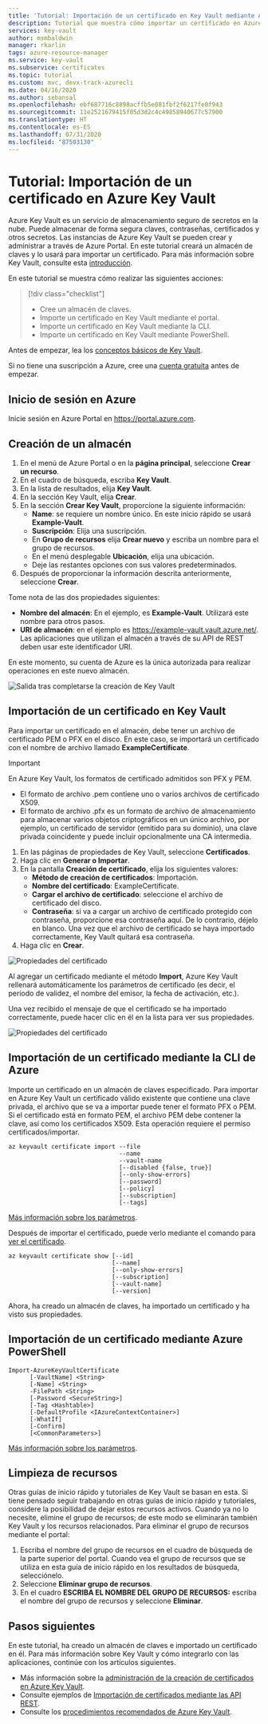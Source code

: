 ```yaml
---
title: 'Tutorial: Importación de un certificado en Key Vault mediante Azure Portal | Microsoft Docs'
description: Tutorial que muestra cómo importar un certificado en Azure Key Vault
services: key-vault
author: msmbaldwin
manager: rkarlin
tags: azure-resource-manager
ms.service: key-vault
ms.subservice: certificates
ms.topic: tutorial
ms.custom: mvc, devx-track-azurecli
ms.date: 04/16/2020
ms.author: sebansal
ms.openlocfilehash: ebf687716c8898acffb5e081fbf2f6217fe0f943
ms.sourcegitcommit: 11e2521679415f05d3d2c4c49858940677c57900
ms.translationtype: HT
ms.contentlocale: es-ES
ms.lasthandoff: 07/31/2020
ms.locfileid: "87503130"
---
```

# <a name="tutorial-import-a-certificate-in-azure-key-vault"></a>Tutorial: Importación de un certificado en Azure Key Vault

Azure Key Vault es un servicio de almacenamiento seguro de secretos en la nube. Puede almacenar de forma segura claves, contraseñas, certificados y otros secretos. Las instancias de Azure Key Vault se pueden crear y administrar a través de Azure Portal. En este tutorial creará un almacén de claves y lo usará para importar un certificado. Para más información sobre Key Vault, consulte esta [introducción](../general/overview.md).

En este tutorial se muestra cómo realizar las siguientes acciones:

> [!div class="checklist"]
> * Cree un almacén de claves.
> * Importe un certificado en Key Vault mediante el portal.
> * Importe un certificado en Key Vault mediante la CLI.
> * Importe un certificado en Key Vault mediante PowerShell.


Antes de empezar, lea los [conceptos básicos de Key Vault](../general/basic-concepts.md). 

Si no tiene una suscripción a Azure, cree una [cuenta gratuita](https://azure.microsoft.com/free/?WT.mc_id=A261C142F) antes de empezar.

## <a name="sign-in-to-azure"></a>Inicio de sesión en Azure

Inicie sesión en Azure Portal en https://portal.azure.com.

## <a name="create-a-vault"></a>Creación de un almacén

1. En el menú de Azure Portal o en la **página principal**, seleccione **Crear un recurso**.
2. En el cuadro de búsqueda, escriba **Key Vault**.
3. En la lista de resultados, elija **Key Vault**.
4. En la sección Key Vault, elija **Crear**.
5. En la sección **Crear Key Vault**, proporcione la siguiente información:
    - **Name**: se requiere un nombre único. En este inicio rápido se usará **Example-Vault**. 
    - **Suscripción**: Elija una suscripción.
    - En **Grupo de recursos** elija **Crear nuevo** y escriba un nombre para el grupo de recursos.
    - En el menú desplegable **Ubicación**, elija una ubicación.
    - Deje las restantes opciones con sus valores predeterminados.
6. Después de proporcionar la información descrita anteriormente, seleccione **Crear**.

Tome nota de las dos propiedades siguientes:

* **Nombre del almacén**: En el ejemplo, es **Example-Vault**. Utilizará este nombre para otros pasos.
* **URI de almacén**: en el ejemplo es https://example-vault.vault.azure.net/. Las aplicaciones que utilizan el almacén a través de su API de REST deben usar este identificador URI.

En este momento, su cuenta de Azure es la única autorizada para realizar operaciones en este nuevo almacén.

![Salida tras completarse la creación de Key Vault](../media/certificates/tutorial-import-cert/vault-properties.png)

## <a name="import-a-certificate-to-key-vault"></a>Importación de un certificado en Key Vault

Para importar un certificado en el almacén, debe tener un archivo de certificado PEM o PFX en el disco. En este caso, se importará un certificado con el nombre de archivo llamado **ExampleCertificate**.

> [!IMPORTANT]
> En Azure Key Vault, los formatos de certificado admitidos son PFX y PEM. 
> - El formato de archivo .pem contiene uno o varios archivos de certificado X509.
> - El formato de archivo .pfx es un formato de archivo de almacenamiento para almacenar varios objetos criptográficos en un único archivo, por ejemplo, un certificado de servidor (emitido para su dominio), una clave privada coincidente y puede incluir opcionalmente una CA intermedia.  

1. En las páginas de propiedades de Key Vault, seleccione **Certificados**.
2. Haga clic en **Generar o Importar**.
3. En la pantalla **Creación de certificado**, elija los siguientes valores:
    - **Método de creación de certificados**: Importación.
    - **Nombre del certificado**: ExampleCertificate.
    - **Cargar el archivo de certificado**: seleccione el archivo de certificado del disco.
    - **Contraseña**: si va a cargar un archivo de certificado protegido con contraseña, proporcione esa contraseña aquí. De lo contrario, déjelo en blanco. Una vez que el archivo de certificado se haya importado correctamente, Key Vault quitará esa contraseña.
4. Haga clic en **Crear**.

![Propiedades del certificado](../media/certificates/tutorial-import-cert/cert-import.png)

Al agregar un certificado mediante el método **Import**, Azure Key Vault rellenará automáticamente los parámetros de certificado (es decir, el período de validez, el nombre del emisor, la fecha de activación, etc.).

Una vez recibido el mensaje de que el certificado se ha importado correctamente, puede hacer clic en él en la lista para ver sus propiedades. 

![Propiedades del certificado](../media/certificates/tutorial-import-cert/current-version-hidden.png)

## <a name="import-a-certificate-using-azure-cli"></a>Importación de un certificado mediante la CLI de Azure

Importe un certificado en un almacén de claves especificado. Para importar en Azure Key Vault un certificado válido existente que contiene una clave privada, el archivo que se va a importar puede tener el formato PFX o PEM. Si el certificado está en formato PEM, el archivo PEM debe contener la clave, así como los certificados X509. Esta operación requiere el permiso certificados/importar.

```azurecli
az keyvault certificate import --file
                               --name
                               --vault-name
                               [--disabled {false, true}]
                               [--only-show-errors]
                               [--password]
                               [--policy]
                               [--subscription]
                               [--tags]
```

[Más información sobre los parámetros](https://docs.microsoft.com/cli/azure/keyvault/certificate?view=azure-cli-latest#az-keyvault-certificate-import).

Después de importar el certificado, puede verlo mediante el comando para [ver el certificado](https://docs.microsoft.com/cli/azure/keyvault/certificate?view=azure-cli-latest#az-keyvault-certificate-show).


```azurecli
az keyvault certificate show [--id]
                             [--name]
                             [--only-show-errors]
                             [--subscription]
                             [--vault-name]
                             [--version]
```

Ahora, ha creado un almacén de claves, ha importado un certificado y ha visto sus propiedades.

## <a name="import-a-certificate-using-azure-powershell"></a>Importación de un certificado mediante Azure PowerShell

```
Import-AzureKeyVaultCertificate
      [-VaultName] <String>
      [-Name] <String>
      -FilePath <String>
      [-Password <SecureString>]
      [-Tag <Hashtable>]
      [-DefaultProfile <IAzureContextContainer>]
      [-WhatIf]
      [-Confirm]
      [<CommonParameters>]
```

[Más información sobre los parámetros](https://docs.microsoft.com/powershell/module/azurerm.keyvault/import-azurekeyvaultcertificate?view=azurermps-6.13.0).


## <a name="clean-up-resources"></a>Limpieza de recursos

Otras guías de inicio rápido y tutoriales de Key Vault se basan en esta. Si tiene pensado seguir trabajando en otras guías de inicio rápido y tutoriales, considere la posibilidad de dejar estos recursos activos.
Cuando ya no lo necesite, elimine el grupo de recursos; de este modo se eliminarán también Key Vault y los recursos relacionados. Para eliminar el grupo de recursos mediante el portal:

1. Escriba el nombre del grupo de recursos en el cuadro de búsqueda de la parte superior del portal. Cuando vea el grupo de recursos que se utiliza en esta guía de inicio rápido en los resultados de búsqueda, selecciónelo.
2. Seleccione **Eliminar grupo de recursos**.
3. En el cuadro **ESCRIBA EL NOMBRE DEL GRUPO DE RECURSOS:** escriba el nombre del grupo de recursos y seleccione **Eliminar**.


## <a name="next-steps"></a>Pasos siguientes

En este tutorial, ha creado un almacén de claves e importado un certificado en él. Para más información sobre Key Vault y cómo integrarlo con las aplicaciones, continúe con los artículos siguientes.

- Más información sobre la [administración de la creación de certificados en Azure Key Vault](https://docs.microsoft.com/azure/key-vault/certificates/create-certificate-scenarios).
- Consulte ejemplos de [Importación de certificados mediante las API REST](/rest/api/keyvault/importcertificate/importcertificate).
- Consulte los [procedimientos recomendados de Azure Key Vault](../general/best-practices.md).
